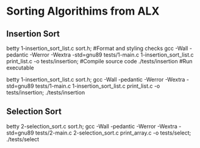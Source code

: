 # Sorting Algorithims from ALX


## Insertion Sort
betty 1-insertion_sort_list.c sort.h; #Format and styling checks
gcc -Wall -pedantic -Werror -Wextra -std=gnu89 tests/1-main.c 1-insertion_sort_list.c print_list.c -o tests/insertion; #Compile source code
./tests/insertion #Run executable

betty 1-insertion_sort_list.c sort.h; gcc -Wall -pedantic -Werror -Wextra -std=gnu89 tests/1-main.c 1-insertion_sort_list.c print_list.c -o tests/insertion; ./tests/insertion

## Selection Sort

betty 2-selection_sort.c sort.h; gcc -Wall -pedantic -Werror -Wextra -std=gnu89 tests/2-main.c 2-selection_sort.c print_array.c -o tests/select; ./tests/select